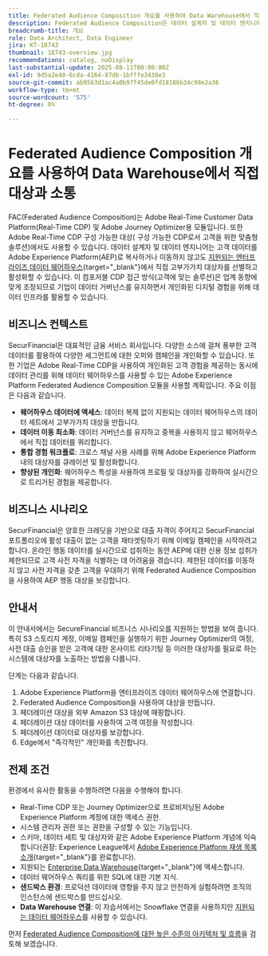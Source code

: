```yaml
---
title: Federated Audience Composition 개요를 사용하여 Data Warehouse에서 직접 대상과 소통
description: Federated Audience Composition은 데이터 설계자 및 데이터 엔지니어가 지원되는 데이터 웨어하우스에서 직접 고부가가치 대상을 큐레이션 및 활성화할 수 있는 강력한 기능입니다.
breadcrumb-title: 개요
role: Data Architect, Data Engineer
jira: KT-18743
thumbnail: 18743-overview.jpg
recommendations: catalog, noDisplay
last-substantial-update: 2025-08-11T00:00:00Z
exl-id: 9d5a2e40-6cda-4164-87db-1bfffe3438e3
source-git-commit: ab9563d1ac4a0b97f45de0fd18186b34c98e2a36
workflow-type: tm+mt
source-wordcount: '575'
ht-degree: 0%

---
```


# Federated Audience Composition 개요를 사용하여 Data Warehouse에서 직접 대상과 소통

FAC(Federated Audience Composition)는 Adobe Real-Time Customer Data Platform(Real-Time CDP) 및 Adobe Journey Optimizer용 모듈입니다. 또한 Adobe Real-Time CDP 구성 가능한 대상( 구성 가능한 CDP로서 고객을 위한 맞춤형 솔루션)에서도 사용할 수 있습니다. 데이터 설계자 및 데이터 엔지니어는 고객 데이터를 Adobe Experience Platform(AEP)로 복사하거나 이동하지 않고도 [지원되는 엔터프라이즈 데이터 웨어하우스](https://experienceleague.adobe.com/ko/docs/federated-audience-composition/using/start/access-prerequisites){target="_blank"}에서 직접 고부가가치 대상자를 선별하고 활성화할 수 있습니다. 이 컴포저블 CDP 접근 방식(고객에 맞는 솔루션)은 업계 동향에 맞게 조정되므로 기업이 데이터 거버넌스를 유지하면서 개인화된 디지털 경험을 위해 데이터 인프라를 활용할 수 있습니다.

## 비즈니스 컨텍스트

SecurFinancial은 대표적인 금융 서비스 회사입니다. 다양한 소스에 걸쳐 풍부한 고객 데이터를 활용하여 다양한 세그먼트에 대한 오퍼와 캠페인을 개인화할 수 있습니다. 또한 기업은 Adobe Real-Time CDP을 사용하여 개인화된 고객 경험을 제공하는 동시에 데이터 관리를 위해 데이터 웨어하우스를 사용할 수 있는 Adobe Experience Platform Federated Audience Composition 모듈을 사용할 계획입니다. 주요 이점은 다음과 같습니다.

- **웨어하우스 데이터에 액세스**: 데이터 복제 없이 지원되는 데이터 웨어하우스의 데이터 세트에서 고부가가치 대상을 만듭니다.
- **데이터 이동 최소화**: 데이터 거버넌스를 유지하고 중복을 사용하지 않고 웨어하우스에서 직접 데이터를 쿼리합니다.
- **통합 경험 워크플로**: 크로스 채널 사용 사례를 위해 Adobe Experience Platform 내의 대상자를 큐레이션 및 활성화합니다.
- **향상된 개인화**: 웨어하우스 특성을 사용하여 프로필 및 대상자를 강화하여 실시간으로 트리거된 경험을 제공합니다.

## 비즈니스 시나리오

SecurFinancial은 양호한 크레딧을 기반으로 대출 자격이 주어지고 SecurFinancial 포트폴리오에 활성 대출이 없는 고객을 재타겟팅하기 위해 이메일 캠페인을 시작하려고 합니다. 온라인 행동 데이터를 실시간으로 섭취하는 동안 AEP에 대한 신용 정보 섭취가 제한되므로 고객 사전 자격을 식별하는 데 어려움을 겪습니다. 제한된 데이터를 이동하지 않고 사전 자격을 갖춘 고객을 우대하기 위해 Federated Audience Composition을 사용하여 AEP 행동 대상을 보강합니다.

## 안내서

이 안내서에서는 SecureFinancial 비즈니스 시나리오를 지원하는 방법을 보여 줍니다. 특히 S3 스토리지 계정, 이메일 캠페인을 실행하기 위한 Journey Optimizer의 여정, 사전 대출 승인을 받은 고객에 대한 온사이트 리타기팅 등 이러한 대상자를 필요로 하는 시스템에 대상자를 노출하는 방법을 다룹니다.

단계는 다음과 같습니다.

1. Adobe Experience Platform을 엔터프라이즈 데이터 웨어하우스에 연결합니다.
2. Federated Audience Composition을 사용하여 대상을 만듭니다.
3. 페더레이션 대상을 외부 Amazon S3 대상에 매핑합니다.
4. 페더레이션 대상 데이터를 사용하여 고객 여정을 작성합니다.
5. 페더레이션 데이터로 대상자를 보강합니다.
6. Edge에서 &quot;즉각적인&quot; 개인화를 촉진합니다.

## 전제 조건

환경에서 유사한 활동을 수행하려면 다음을 수행해야 합니다.

- Real-Time CDP 또는 Journey Optimizer으로 프로비저닝된 Adobe Experience Platform 계정에 대한 액세스 권한.
- 시스템 관리자 권한 또는 권한을 구성할 수 있는 기능입니다.
- 스키마, 데이터 세트 및 대상자와 같은 Adobe Experience Platform 개념에 익숙합니다(권장: Experience League에서 [Adobe Experience Platform 재생 목록 소개](https://experienceleague.adobe.com/ko/playlists/experience-platform-introduction?lang=en){target="_blank"}를 완료합니다).
- 지원되는 [Enterprise Data Warehouse](https://experienceleague.adobe.com/ko/docs/federated-audience-composition/using/start/access-prerequisites){target="_blank"}에 액세스합니다.
- 데이터 웨어하우스 쿼리를 위한 SQL에 대한 기본 지식.
- **샌드박스 환경**: 프로덕션 데이터에 영향을 주지 않고 안전하게 실험하려면 조직의 인스턴스에 샌드박스를 만드십시오.
- **Data Warehouse 연결**: 이 자습서에서는 Snowflake 연결을 사용하지만 [지원되는 데이터 웨어하우스](https://experienceleague.adobe.com/ko/docs/federated-audience-composition/using/start/access-prerequisites)를 사용할 수 있습니다.

먼저 [Federated Audience Composition에 대한 높은 수준의 아키텍처 및 흐름](fac-architecture-and-flow.md)을 검토해 보겠습니다.
